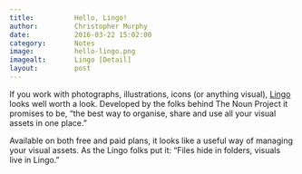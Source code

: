 ```yaml
---
title:			Hello, Lingo!
author:			Christopher Murphy
date:			2016-03-22 15:02:00
category: 		Notes
image:			hello-lingo.png
imagealt:		Lingo [Detail]
layout:			post
---
```



If you work with photographs, illustrations, icons (or anything visual),  [Lingo][01] looks well worth a look. Developed by the folks behind The Noun Project it promises to be, “the best way to organise, share and use all your visual assets in one place.”

Available on both free and paid plans, it looks like a useful way of managing your visual assets. As the Lingo folks put it: “Files hide in folders, visuals live in Lingo.”


[01]: https://www.lingoapp.com "Lingo by The Noun Project"